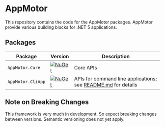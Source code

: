 ﻿# AppMotor

This repository contains the code for the AppMotor packages. AppMotor provide various building blocks for .NET 5 applications.

## Packages

| Package           | Version                                                                                                         | Description
| ----------------- | --------------------------------------------------------------------------------------------------------------- | -----------
| `AppMotor.Core`   | [![NuGet](https://img.shields.io/nuget/v/AppMotor.Core.svg)](https://www.nuget.org/packages/AppMotor.Core/)     | Core APIs
| `AppMotor.CliApp` | [![NuGet](https://img.shields.io/nuget/v/AppMotor.CliApp.svg)](https://www.nuget.org/packages/AppMotor.CliApp/) | APIs for command line applications; see [README.md](src/CliApp/README.md) for details

## Note on Breaking Changes

This framework is very much in development. So expect breaking changes between versions. Semantic versioning does not yet apply.
